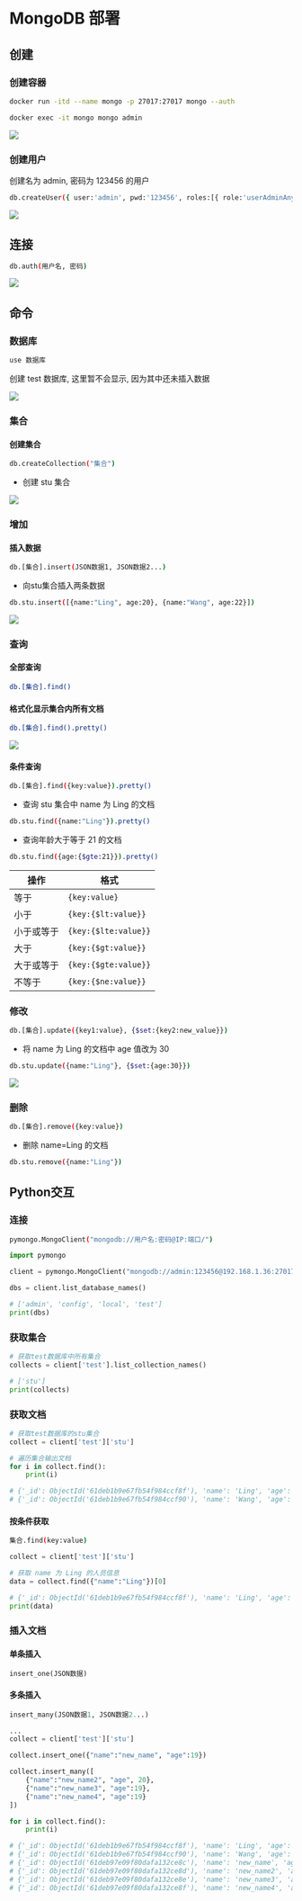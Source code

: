 <!--
 * @Description: 
 * @Version: 1.0
 * @Author: dalao
 * @Email: dalao@xxx.com
 * @Date: 2022-02-13 19:00:24
 * @LastEditors: daLao
 * @LastEditTime: 2023-04-17 16:29:01
-->

# MongoDB 部署

## 创建

### 创建容器

```sh
docker run -itd --name mongo -p 27017:27017 mongo --auth 

docker exec -it mongo mongo admin
```

![](https://cdn.hurra.ltd/img/20220112183733.png)

### 创建用户

创建名为 admin, 密码为 123456 的用户

```sh
db.createUser({ user:'admin', pwd:'123456', roles:[{ role:'userAdminAnyDatabase', db:'admin'}, "readWriteAnyDatabase"]})
```

![](https://cdn.hurra.ltd/img/20220112183857.png)

## 连接

```sh
db.auth(用户名, 密码)
```

![](https://cdn.hurra.ltd/img/20220112184110.png)

## 命令

### 数据库

```sh
use 数据库
```

创建 test 数据库, 这里暂不会显示, 因为其中还未插入数据

![](https://cdn.hurra.ltd/img/20220112184225.png)

### 集合

#### 创建集合

```sh
db.createCollection("集合")
```

- 创建 stu 集合

![](https://cdn.hurra.ltd/img/20220112184407.png)

### 增加

#### 插入数据

```sh
db.[集合].insert(JSON数据1, JSON数据2...)
```

- 向stu集合插入两条数据

```sh
db.stu.insert([{name:"Ling", age:20}, {name:"Wang", age:22}])
```

![](https://cdn.hurra.ltd/img/20220112184807.png)

### 查询

#### 全部查询

```sh
db.[集合].find()
```

#### 格式化显示集合内所有文档

```sh
db.[集合].find().pretty()
```

![](https://cdn.hurra.ltd/img/20220112185029.png)

#### 条件查询

```sh
db.[集合].find({key:value}).pretty()
```

- 查询 stu 集合中 name 为 Ling 的文档

```sh
db.stu.find({name:"Ling"}).pretty()
```

- 查询年龄大于等于 21 的文档

```sh
db.stu.find({age:{$gte:21}}).pretty()
```

| 操作       | 格式                 |
| ---------- | -------------------- |
| 等于       | `{key:value}`        |
| 小于       | `{key:{$lt:value}}`  |
| 小于或等于 | `{key:{$lte:value}}` |
| 大于       | `{key:{$gt:value}}`  |
| 大于或等于 | `{key:{$gte:value}}` |
| 不等于     | `{key:{$ne:value}}`  |

### 修改

```sh
db.[集合].update({key1:value}, {$set:{key2:new_value}})
```

- 将 name 为 Ling 的文档中 age 值改为 30

```sh
db.stu.update({name:"Ling"}, {$set:{age:30}})
```

![](https://cdn.hurra.ltd/img/20220112185815.png)

### 删除

```sh
db.[集合].remove({key:value})
```

- 删除 name=Ling 的文档

```sh
db.stu.remove({name:"Ling"})
```

## Python交互

### 连接

```sh
pymongo.MongoClient("mongodb://用户名:密码@IP:端口/")
```

```py
import pymongo

client = pymongo.MongoClient("mongodb://admin:123456@192.168.1.36:27017/")

dbs = client.list_database_names()

# ['admin', 'config', 'local', 'test']
print(dbs)
```

### 获取集合

```py
# 获取test数据库中所有集合
collects = client['test'].list_collection_names()

# ['stu']
print(collects)
```

### 获取文档

```py
# 获取test数据库的stu集合
collect = client['test']['stu']

# 遍历集合输出文档
for i in collect.find():
    print(i)

# {'_id': ObjectId('61deb1b9e67fb54f984ccf8f'), 'name': 'Ling', 'age': 30.0}
# {'_id': ObjectId('61deb1b9e67fb54f984ccf90'), 'name': 'Wang', 'age': 22.0}
```

#### 按条件获取

```sh
集合.find(key:value)
```

```py
collect = client['test']['stu']

# 获取 name 为 Ling 的人员信息
data = collect.find({"name":"Ling"})[0]

# {'_id': ObjectId('61deb1b9e67fb54f984ccf8f'), 'name': 'Ling', 'age': 30.0}
print(data)
```

### 插入文档

#### 单条插入

```py
insert_one(JSON数据)
```

#### 多条插入

```py
insert_many(JSON数据1, JSON数据2...)
```

```py
...
collect = client['test']['stu']

collect.insert_one({"name":"new_name", "age":19})

collect.insert_many([
    {"name":"new_name2", "age", 20}, 
    {"name":"new_name3", "age":19}, 
    {"name":"new_name4", "age":19}
])

for i in collect.find():
    print(i)

# {'_id': ObjectId('61deb1b9e67fb54f984ccf8f'), 'name': 'Ling', 'age': 30.0}
# {'_id': ObjectId('61deb1b9e67fb54f984ccf90'), 'name': 'Wang', 'age': 22.0}
# {'_id': ObjectId('61deb97e09f80dafa132ce8c'), 'name': 'new_name', 'age': 19}
# {'_id': ObjectId('61deb97e09f80dafa132ce8d'), 'name': 'new_name2', 'age': 20}
# {'_id': ObjectId('61deb97e09f80dafa132ce8e'), 'name': 'new_name3', 'age': 19}
# {'_id': ObjectId('61deb97e09f80dafa132ce8f'), 'name': 'new_name4', 'age': 19}
```